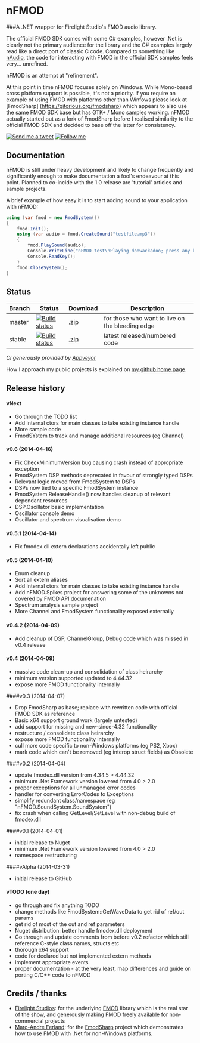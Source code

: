 # nFMOD
###A .NET wrapper for Firelight Studio's FMOD audio library.

The official FMOD SDK comes with some C# examples, however .Net is clearly not the primary audience for the library and the C# examples largely read like a direct port of classic C code. Compared to something like [nAudio](http://naudio.codeplex.com/), the code for interacting with FMOD in the official SDK samples feels very... unrefined.

nFMOD is an attempt at "refinement".

At this point in time nFMOD focuses solely on Windows. While Mono-based cross platform support is possible, it's not a priority. If you require an example of using FMOD with platforms other than Winfows please look at [FmodSharp] (https://gitorious.org/fmodsharp) which appears to also use the same FMOD SDK base but has GTK+ / Mono samples working. nFMOD actually started out as a fork of FmodSharp before I realised similarity to the official FMOD SDK and decided to base off the latter for consistency.

[![Send me a tweet](http://nathanchere.github.io/twitter_tweet.png)](https://twitter.com/intent/tweet?screen_name=nathanchere "Send me a tweet") [![Follow me](http://nathanchere.github.io/twitter_follow.png)](https://twitter.com/intent/user?screen_name=nathanchere "Follow me")

## Documentation

nFMOD is still under heavy development and likely to change frequently and significantly enough to make documentation a fool's endeavour at this point. Planned to co-incide with the 1.0 release are 'tutorial' articles and sample projects.

A brief example of how easy it is to start adding sound to your application with nFMOD:

```C#
using (var fmod = new FmodSystem())
{
    fmod.Init();
    using (var audio = fmod.CreateSound("testfile.mp3"))
    {
        fmod.PlaySound(audio);
        Console.WriteLine("nFMOD test\nPlaying doowackadoo; press any key to exit");
        Console.ReadKey();
    }
    fmod.CloseSystem();
}
```

## Status

Branch | Status | Download | Description
------|-----|------|--------
master | [![Build status](https://ci.appveyor.com/api/projects/status/93dn556v0jw4q6la/branch/master)](https://ci.appveyor.com/project/nathanchere/nfmod) | [.zip](https://github.com/nathanchere/nFMOD/archive/master.zip) | for those who want to live on the bleeding edge
stable | [![Build status](https://ci.appveyor.com/api/projects/status/93dn556v0jw4q6la/branch/stable)](https://ci.appveyor.com/project/nathanchere/nfmod) | [.zip](https://github.com/nathanchere/nFMOD/archive/stable.zip) | latest released/numbered code

*CI generously provided by [Appveyor](http://appveyor.com)*

How I approach my public projects is explained on [my github home page](http://nathanchere.github.io).

## Release history

#### vNext
* Go through the TODO list
* Add internal ctors for main classes to take existing instance handle
* More sample code 
* FmodSYstem to track and manage additional resources (eg Channel)

#### v0.6 (2014-04-16)
* Fix CheckMinimumVersion bug causing crash instead of appropriate exception
* FmodSystem DSP methods deprecated in favour of strongly typed DSPs
* Relevant logic moved from FmodSystem to DSPs
* DSPs now tied to a specific FmodSystem instance
* FmodSystem.ReleaseHandle() now handles cleanup of relevant dependant resources
* DSP.Oscillator basic implementation
* Oscillator console demo
* Oscillator and spectrum visualisation demo

#### v0.5.1 (2014-04-14)
* Fix fmodex.dll extern declarations accidentally left public

#### v0.5 (2014-04-10)
* Enum cleanup
* Sort all extern aliases
* Add internal ctors for main classes to take existing instance handle
* Add nFMOD.Spikes project for answering some of the unknowns not covered by FMOD API documenation
* Spectrum analysis sample project
* More Channel and FmodSystem functionality exposed externally

#### v0.4.2 (2014-04-09)
* Add cleanup of DSP, ChannelGroup, Debug code which was missed in v0.4 release

#### v0.4 (2014-04-09)
* massive code clean-up and consolidation of class heirarchy
* minimum version supported updated to 4.44.32
* expose more FMOD functionality internally

####v0.3 (2014-04-07)

* Drop FmodSharp as base; replace with rewritten code with official FMOD SDK as reference
* Basic x64 support ground work (largely untested)
* add support for missing and new-since-4.32 functionality
* restructure / consolidate class heirarchy
* expose more FMOD functionality internally
* cull more code specific to non-Windows platforms (eg PS2, Xbox)
* mark code which can't be removed (eg interop struct fields) as Obsolete

####v0.2 (2014-04-04)

* update fmodex.dll version from 4.34.5 > 4.44.32
* minimum .Net Framework version lowered from 4.0 > 2.0
* proper exceptions for all unmanaged error codes
* handler for converting ErrorCodes to Exceptions
* simplify redundant class/namespace (eg "nFMOD.SoundSystem.SoundSystem")
* fix crash when calling GetLevel/SetLevel with non-debug build of fmodex.dll

####v0.1 (2014-04-01)

* initial release to Nuget
* minimum .Net Framework version lowered from 4.0 > 2.0
* namespace restructuring

####vAlpha (2014-03-31)

* initial release to GitHub

#### vTODO (one day)

* go through and fix anything TODO
* change methods like FmodSystem::GetWaveData to get rid of ref/out params
* get rid of most of the out and ref parameters
* Nuget distribution: better handle fmodex.dll deployment
* Go through and update comments from before v0.2 refactor which still
  reference C-style class names, structs etc
* thorough x64 support
* code for declared but not implemented extern methods
* implement appropriate events
* proper documentation - at the very least, map differences and guide on porting C/C++ code to nFMOD

## Credits / thanks

* [Firelight Studios](http://firelightstudios.net/): for the underlying [FMOD](http://www.fmod.org/) library which is the real star of the show, and generously making FMOD freely available for non-commercial projects
* [Marc-Andre Ferland](https://github.com/madrang): for the [FmodSharp](https://gitorious.org/fmodsharp) project which demonstrates how to use FMOD with .Net for non-Windows platforms.
